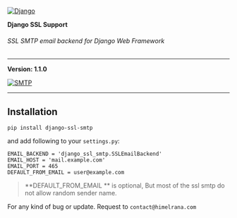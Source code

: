 
[![Django](https://static.djangoproject.com/img/logos/django-logo-negative.png "Django")](https://djangoproject.com "Django")

**Django SSL Support**
###### SSL SMTP email backend for Django Web Framework
------------
**Version: 1.1.0**

[![SMTP](https://mailtrap.io/wp-content/uploads/2019/10/use-port-number-1.png "SMTP")](https://himelrana.com "SMTP")

------------
Installation
------------
`pip install django-ssl-smtp`

and add following to your ``settings.py``:


    EMAIL_BACKEND = 'django_ssl_smtp.SSLEmailBackend'
    EMAIL_HOST = 'mail.example.com'
    EMAIL_PORT = 465
    DEFAULT_FROM_EMAIL = user@example.com 
> **DEFAULT_FROM_EMAIL **	 is optional, But most of the ssl 	smtp do not allow random sender name.

For any kind of bug or update. Request to `contact@himelrana.com`
